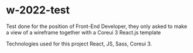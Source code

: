 # w-2022-test    
Test done for the position of Front-End Developer, they only asked to make a view of a wireframe together with a Coreui 3 React.js template

Technologies used for this project React, JS, Sass, Coreui 3.

